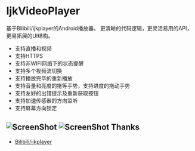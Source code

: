 # IjkVideoPlayer
基于Bilibili/ijkplayer的Android播放器。
更清晰的代码逻辑，更灵活易用的API，更易拓展的UI结构。

- 支持直播和视频
- 支持HTTPS
- 支持非WIFI网络下的状态提醒
- 支持多个视频流切换
- 支持播放完毕的重新播放
- 支持音量和亮度的拖等手势，支持进度的拖动手势
- 支持友好的出错提示及重新获取按钮
- 支持加速传感器的方向监听
- 支持屏幕方向锁定

![ScreenShot](https://github.com/shangmingchao/IjkVideoPlayer/blob/master/art/screenshot_1.png)
![ScreenShot](https://github.com/shangmingchao/IjkVideoPlayer/blob/master/art/screenshot_2.png)
Thanks
------
- [Bilibili/ijkplayer](https://github.com/Bilibili/ijkplayer)
